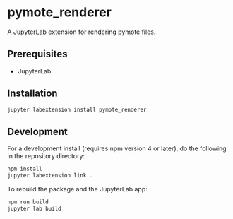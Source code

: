 # pymote_renderer

A JupyterLab extension for rendering pymote files.

## Prerequisites

* JupyterLab

## Installation

```bash
jupyter labextension install pymote_renderer
```

## Development

For a development install (requires npm version 4 or later), do the following in the repository directory:

```bash
npm install
jupyter labextension link .
```

To rebuild the package and the JupyterLab app:

```bash
npm run build
jupyter lab build
```

